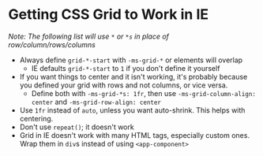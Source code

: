 # Getting CSS Grid to Work in IE

*Note: The following list will use `*` or `*s` in place of row/column/rows/columns*

* Always define `grid-*-start` with `-ms-grid-*` or elements will overlap
  * IE defaults `grid-*-start` to `1` if you don't define it yourself
* If you want things to center and it isn't working, it's probably because you defined your grid with rows and not columns, or vice versa.
  * Define both with `-ms-grid-*s: 1fr`, then use `-ms-grid-column-align: center` and `-ms-grid-row-align: center`
* Use `1fr` instead of `auto`, unless you want auto-shrink. This helps with centering.
* Don't use `repeat()`; it doesn't work
* Grid in IE doesn't work with many HTML tags, especially custom ones. Wrap them in `div`s instead of using `<app-component>`